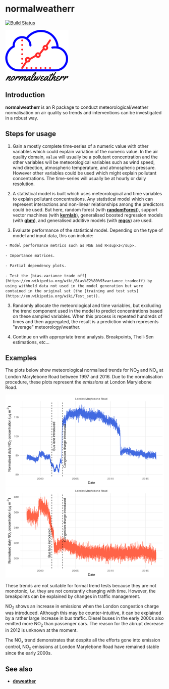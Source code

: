 # **normalweatherr**

[![Build Status](https://travis-ci.org/skgrange/normalweatherr.svg?branch=master)](https://travis-ci.org/skgrange/normalweatherr)

![](inst/extdata/images/icon_small.png)

## Introduction

**normalweatherr** is an R package to conduct meteorological/weather normalisation on air quality so trends and interventions can be investigated in a robust way. 

## Steps for usage

  1. Gain a mostly complete time-series of a numeric value with other variables which could explain variation of the numeric value. In the air quality domain, `value` will usually be a pollutant concentration and the other variables will be meteorological variables such as wind speed, wind direction, atmospheric temperature, and atmospheric pressure. However other variables could be used which might explain pollutant concentrations. The time-series will usually be at hourly or daily resolution. 

  2. A statistical model is built which uses meteorological and time variables to explain pollutant concentrations. Any statistical model which can represent interactions and non-linear relationships among the predictors could be used. But here, random forest (with [**randomForest**](https://cran.r-project.org/web/packages/randomForest/index.html)), support vector machines (with [**kernlab**](https://cran.r-project.org/web/packages/kernlab/index.html)), generalised boosted regression models (with [**gbm**](https://cran.r-project.org/web/packages/gbm/index.html)), and generalised additive models (with [**mgcv**](https://cran.r-project.org/web/packages/mgcv/index.html)) are used. 
  
  3. Evaluate performance of the statistical model. Depending on the type of model and input data, this can include:
    
    - Model performance metrics such as MSE and R<sup>2</sup>. 
    
    - Importance matrices. 
    
    - Partial dependency plots. 
    
    - Test the [bias-variance trade off](https://en.wikipedia.org/wiki/Bias%E2%80%93variance_tradeoff) by using withheld data not used in the model generation but were contained in the original set (the [training and test sets](https://en.wikipedia.org/wiki/Test_set)). 
  
  3. Randomly allocate the meteorological and time variables, but excluding the trend component used in the model to predict concentrations based on these sampled variables. When this process is repeated hundreds of times and then aggregated, the result is a prediction which represents "average" meteorology/weather.
  
  4. Continue on with appropriate trend analysis. Breakpoints, Theil-Sen estimations, etc...

## Examples

The plots below show meteorological normalised trends for NO<sub>2</sub> and NO<sub>x</sub> at London Marylebone Road between 1997 and 2016. Due to the normalisation procedure, these plots represent the *emissions* at London Marylebone Road. 

![](inst/extdata/images/no2_rf_annotated.png)
![](inst/extdata/images/nox_rf_annotated.png)

These trends are not suitable for formal trend tests because they are not monotonic, *i.e.* they are not constantly changing with time. However, the breakpoints can be explained by changes in traffic management. 

NO<sub>2</sub> shows an increase in emissions when the London congestion charge was introduced. Although this may be counter-intuitive, it can be explained by a rather large increase in bus traffic. Diesel buses in the early 2000s also emitted more NO<sub>2</sub> than passenger cars. The reason for the abrupt decrease in 2012 is unknown at the moment. 

The NO<sub>x</sub> trend demonstrates that despite all the efforts gone into emission control, NO<sub>x</sub> emissions at London Marylebone Road have remained stable since the early 2000s. 

## See also

  - [**deweather**](https://github.com/davidcarslaw/deweather)
